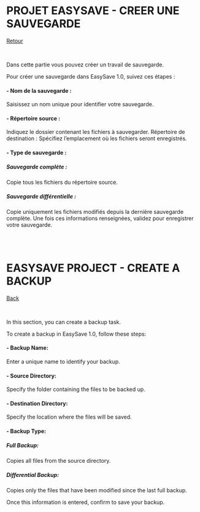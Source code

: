 # PROJET EASYSAVE - CREER UNE SAUVEGARDE
[Retour](../UserDocumentation.md)

</br>

Dans cette partie vous pouvez créer un travail de sauvegarde. 

Pour créer une sauvegarde dans EasySave 1.0, suivez ces étapes :
#### - Nom de la sauvegarde :
Saisissez un nom unique pour identifier votre sauvegarde.
#### - Répertoire source :
Indiquez le dossier contenant les fichiers à sauvegarder.
Répertoire de destination : Spécifiez l’emplacement où les fichiers seront enregistrés.
#### - Type de sauvegarde :
##### Sauvegarde complète :
Copie tous les fichiers du répertoire source.
##### Sauvegarde différentielle :
Copie uniquement les fichiers modifiés depuis la dernière sauvegarde complète.
Une fois ces informations renseignées, validez pour enregistrer votre sauvegarde.

</br>
</br>

# **EASYSAVE PROJECT - CREATE A BACKUP**  
[Back](../UserDocumentation.md)

</br>

In this section, you can create a backup task.

To create a backup in EasySave 1.0, follow these steps:  
#### - Backup Name:  
Enter a unique name to identify your backup.  
#### - Source Directory:  
Specify the folder containing the files to be backed up.  
#### - Destination Directory:  
Specify the location where the files will be saved.  
#### - Backup Type:  
##### Full Backup:  
Copies all files from the source directory.  
##### Differential Backup:  
Copies only the files that have been modified since the last full backup.  

Once this information is entered, confirm to save your backup.